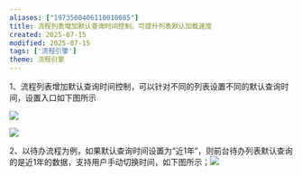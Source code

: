 ```yaml
---
aliases: ["1973500406110010085"]
title: 流程列表增加默认查询时间控制，可提升列表默认加载速度
created: 2025-07-15
modified: 2025-07-15
tags: ['流程引擎']
theme: 流程引擎
---
```


1、流程列表增加默认查询时间控制，可以针对不同的列表设置不同的默认查询时间，设置入口如下图所示

![](904473f6d8ab461675bb202bdbe1f729.jpg)

![](7b9b826c3f74697d7bef05c2cfb93e5d.jpg)

2、以待办流程为例，如果默认查询时间设置为“近1年”，则前台待办列表默认查询的是近1年的数据，支持用户手动切换时间，如下图所示；![](5b08c56b73112acc0a064973d8c44635.jpg)